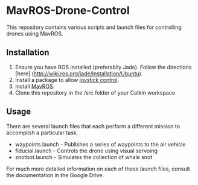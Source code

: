 # MavROS-Drone-Control

This repository contains various scripts and launch files for controlling drones using MavROS.

## Installation
1. Ensure you have ROS installed (preferablly Jade). Follow the directions [here] (http://wiki.ros.org/jade/Installation/Ubuntu).
2. Install a package to allow [joystick control](http://wiki.ros.org/joy/Tutorials/ConfiguringALinuxJoystick).
3. Install [MavROS](https://github.com/mavlink/mavros/tree/master/mavros).
4. Clone this repository in the /src folder of your Catkin workspace

## Usage
There are several launch files that each perform a different mission to accomplish a particular task.
- waypoints.launch - Publishes a series of waypoints to the air vehicle
- fiducial.launch - Controls the drone using visual servoing
- snotbot.launch - Simulates the collection of whale snot

For much more detailed information on each of these launch files, consult the documentation in the Google Drive.
